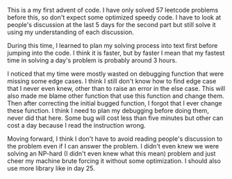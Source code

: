 This is a my first advent of code. I have only solved 57 leetcode problems before this, so don't expect some optimized speedy code. I have to look at people's discussion at the last 5 days for the second part but still solve it using my understanding of each discussion.

During this time, I learned to plan my solving process into text first before jumping into the code. I think it is faster, but by faster I mean that my fastest time in solving a day's problem is probably around 3 hours.

I noticed that my time were mostly wasted on debugging function that were missing some edge cases. I think I still don't know how to find edge case that I never even knew, other than to raise an error in the else case. This will also made me blame other function that use this function and change them. Then after correcting the initial bugged function, I forgot that I ever change these function. I think I need to plan my debugging before doing them, never did that here. Some bug will cost less than five minutes but other can cost a day because I read the instruction wrong.

Moving forward, I think I don't have to avoid reading people's discussion to the problem even if I can answer the problem. I didn't even knew we were solving an NP-hard (I didn't even knew what this mean) problem and just cheer my machine brute forcing it without some optimization. I should also use more library like in day 25.
